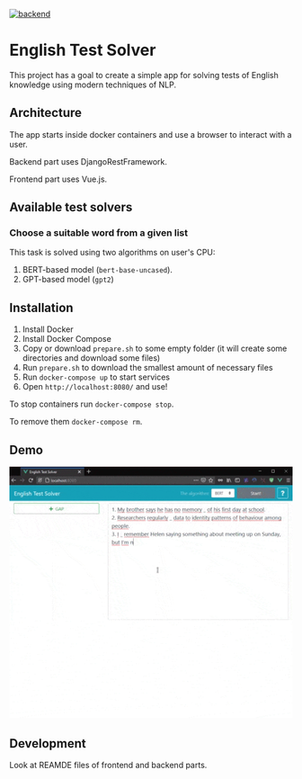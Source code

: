 [![backend](https://github.com/Mr-Geekman/english_test_solver/actions/workflows/backend.yml/badge.svg?branch=master)](https://github.com/Mr-Geekman/english_test_solver/actions/workflows/backend.yml)

# English Test Solver

This project has a goal to create a simple app for solving tests of English knowledge using modern techniques of NLP. 

## Architecture

The app starts inside docker containers and use a browser to interact with a user.

Backend part uses DjangoRestFramework.

Frontend part uses Vue.js.

## Available test solvers

### Choose a suitable word from a given list

This task is solved using two algorithms on user's CPU: 
1. BERT-based model (`bert-base-uncased`).
2. GPT-based model (`gpt2`)

## Installation

1. Install Docker
2. Install Docker Compose
3. Copy or download `prepare.sh` to some empty folder (it will create some directories and download some files)
4. Run `prepare.sh` to download the smallest amount of necessary files
5. Run `docker-compose up` to start services
6. Open `http://localhost:8080/` and use!

To stop containers run `docker-compose stop`.

To remove them `docker-compose rm`.

## Demo
![Animation demonstrating the work](demo.gif)

## Development

Look at REAMDE files of frontend and backend parts.
